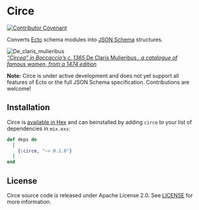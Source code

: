 # Circe

[![Contributor Covenant](https://img.shields.io/badge/Contributor%20Covenant-2.1-4baaaa.svg)](CODE_OF_CONDUCT.md)

Converts [Ecto] schema modules into [JSON Schema] structures.

![De_claris_mulieribus](https://user-images.githubusercontent.com/423798/225713530-13c15758-5740-4acc-9200-e274478392bc.jpg)<br>
[_“Circea” in Boccaccio’s c. 1365_ De Claris Mulieribus _, a catalogue of famous women, from a 1474 edition_][art]

**Note:** Circe is under active development and does not yet support all features of Ecto or the full JSON Schema specification. Contributions are welcome!

## Installation

Circe is [available in Hex] and can beinstalled by adding `circe` to your list of dependencies in `mix.exs`:

```elixir
def deps do
  [
    {:circe, "~> 0.1.0"}
  ]
end
```

## License

Circe source code is released under Apache License 2.0. See
[LICENSE](LICENSE) for more information.

[Ecto]: https://hexdocs.pm/ecto/Ecto.html
[JSON Schema]: https://json-schema.org/
[art]: https://commons.wikimedia.org/wiki/File:De_claris_mulieribus.jpg
[available in Hex]: https://hex.pm/circe
